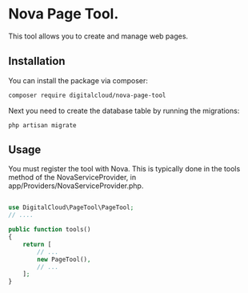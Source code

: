 # Nova Page Tool.

This tool allows you to create and manage web pages.

## Installation

You can install the package via composer:

```bash
composer require digitalcloud/nova-page-tool
```

Next you need  to create the database table by running the migrations:

```shell
php artisan migrate
```

## Usage

You must register the tool with Nova. This is typically done in the tools method of the NovaServiceProvider, in app/Providers/NovaServiceProvider.php.

```php

use DigitalCloud\PageTool\PageTool;
// ....

public function tools()
{
    return [
        // ...
        new PageTool(),
        // ...
    ];
}

```

